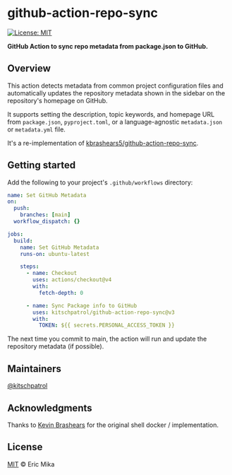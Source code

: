 <!--+ Warning: Content inside HTML comment blocks was generated by mdat and may be overwritten. +-->

<!-- title -->

# github-action-repo-sync

<!-- /title -->

<!-- badges -->

[![License: MIT](https://img.shields.io/badge/License-MIT-yellow.svg)](https://opensource.org/licenses/MIT)

<!-- /badges -->

<!-- short-description -->

**GitHub Action to sync repo metadata from package.json to GitHub.**

<!-- /short-description -->

## Overview

This action detects metadata from common project configuration files and automatically updates the repository metadata shown in the sidebar on the repository's homepage on GitHub.

It supports setting the description, topic keywords, and homepage URL from `package.json`, `pyproject.toml`, or a language-agnostic `metadata.json` or `metadata.yml` file.

It's a re-implementation of [kbrashears5/github-action-repo-sync](https://github.com/kbrashears5/github-action-repo-sync).

## Getting started

Add the following to your project's `.github/workflows` directory:

<!-- code { file: ".github/workflows/set-github-metadata.yml" } -->

```yml
name: Set GitHub Metadata
on:
  push:
    branches: [main]
  workflow_dispatch: {}

jobs:
  build:
    name: Set GitHub Metadata
    runs-on: ubuntu-latest

    steps:
      - name: Checkout
        uses: actions/checkout@v4
        with:
          fetch-depth: 0

      - name: Sync Package info to GitHub
        uses: kitschpatrol/github-action-repo-sync@v3
        with:
          TOKEN: ${{ secrets.PERSONAL_ACCESS_TOKEN }}
```

<!-- /code -->

The next time you commit to main, the action will run and update the repository metadata (if possible).

## Maintainers

[@kitschpatrol](https://github.com/kitschpatrol)

## Acknowledgments

Thanks to [Kevin Brashears](https://github.com/kbrashears5) for the original shell docker / implementation.

<!-- license -->

## License

[MIT](license.txt) © Eric Mika

<!-- /license -->
